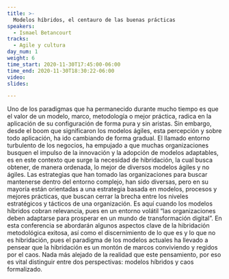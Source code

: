 ```yaml
---
title: >-
  Modelos híbridos, el centauro de las buenas prácticas
speakers:
  - Ismael Betancourt
tracks:
  - Agile y cultura
day_num: 1
weight: 6
time_start: 2020-11-30T17:45:00-06:00
time_end: 2020-11-30T18:30:22-06:00
video: 
slides: 

---
```


Uno de los paradigmas que ha permanecido durante mucho tiempo es que el valor de un modelo, marco, metodología o mejor práctica, radica en la aplicación de su configuración de forma pura y sin aristas. Sin embargo, desde el boom que significaron los modelos ágiles, esta percepción y sobre todo aplicación, ha ido cambiando de forma gradual. El llamado entorno turbulento de los negocios, ha empujado a que muchas organizaciones busquen el impulso de la innovación y la adopción de modelos adaptables, es en este contexto que surge la necesidad de hibridación, la cual busca obtener, de manera ordenada, lo mejor de diversos modelos ágiles y no ágiles. Las estrategias que han tomado las organizaciones para buscar mantenerse dentro del entorno complejo, han sido diversas, pero en su mayoría están orientadas a una estrategia basada en modelos, procesos y mejores prácticas, que buscan cerrar la brecha entre los niveles estratégicos y tácticos de una organización. Es aquí cuando los modelos híbridos cobran relevancia, pues en un entorno volátil  “las organizaciones deben adaptarse para prosperar en un mundo de transformación digital”.
En esta conferencia se abordarán algunos aspectos clave de la hibridación metodológica exitosa, así como el discernimiento de lo que es y lo que no es hibridación, pues el paradigma de los modelos actuales ha llevado a pensear que  la hibridación es un montón de marcos conviviendo y regidos por el caos. Nada más alejado de la realidad que este pensamiento, por eso es vital distinguir entre dos perspectivas: modelos híbridos y caos formalizado.